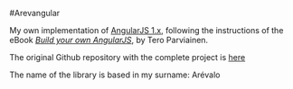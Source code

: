 #Arevangular

My own implementation of [AngularJS 1.x](https://angularjs.org/), following the instructions of the eBook [*Build your own AngularJS*](http://teropa.info/build-your-own-angular/), by Tero Parviainen.

The original Github repository with the complete project is [here](https://github.com/teropa/build-your-own-angularjs)

The name of the library is based in my surname: Arévalo